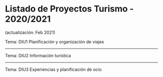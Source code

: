 # Listado de Proyectos Turismo - 2020/2021

(actualización: Feb 2021) 

Tema: DIU1 Planificación y organización de viajes


----------

Tema: DIU2 Información turística



----------

Tema: DIU3 Experiencias y planificación de ocio




